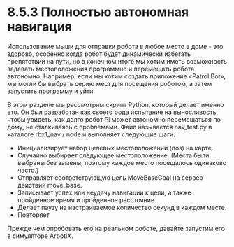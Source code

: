 # 8.5.3 Полностью автономная навигация

Использование мыши для отправки робота в любое место в доме - это здорово, особенно когда робот будет динамически избегать препятствий на пути, но в конечном итоге мы хотим иметь возможность задавать местоположения программно и перемещать робота автономно. Например, если мы хотим создать приложение «Patrol Bot», мы могли бы выбрать серию мест для посещения роботом, а затем запустить программу и уйти. 

В этом разделе мы рассмотрим скрипт Python, который делает именно это. Он был разработан как своего рода испытание на выносливость, чтобы увидеть, как долго робот Pi может автономно перемещаться по дому, не сталкиваясь с проблемами. Файл называется nav\_test.py в каталоге rbx1\_nav / node и выполняет следующие шаги:

* Инициализирует набор целевых местоположений \(поз\) на карте.
* Случайно выбирает следующее местоположение. \(Места были выбраны без замены, поэтому каждое место посещалось одинаково часто.\)
* Отправляет соответствующую цель MoveBaseGoal на сервер действий move\_base.
* Записывает успех или неудачу навигации к цели, а также пройденное время и пройденное расстояние.
* Делает паузу на настраиваемое количество секунд в каждом месте.
* Повторяет

Прежде чем опробовать его на реальном роботе, давайте запустим его в симуляторе ArbotiX.

